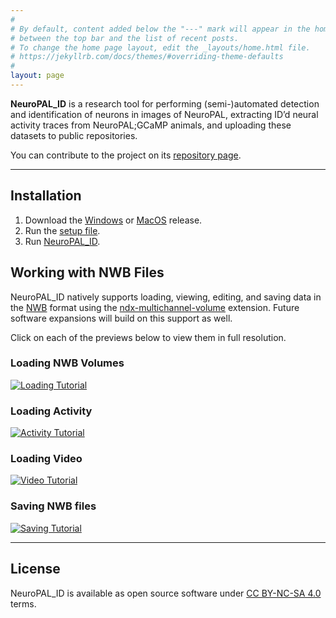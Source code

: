 ```yaml
---
#
# By default, content added below the "---" mark will appear in the home page
# between the top bar and the list of recent posts.
# To change the home page layout, edit the _layouts/home.html file.
# https://jekyllrb.com/docs/themes/#overriding-theme-defaults
#
layout: page
---
```


**NeuroPAL_ID** is a research tool for performing (semi-)automated detection and identification of neurons in images of NeuroPAL, extracting ID’d neural activity traces from NeuroPAL;GCaMP animals, and uploading these datasets to public repositories.

You can contribute to the project on its [repository page](https://github.com/Yemini-Lab/NeuroPAL_ID).

---

## Installation

1. Download the [Windows](https://drive.google.com/file/d/14FjCNzHCSGtJgjtvzpf1j0ZVjsgxQA_d/view?usp=sharing) or [MacOS](https://drive.google.com/file/d/1-fOORobZ63jO3KNGm_r5faBJkvJUT5PQ/view?usp=sharing) release.
2. Run the [setup file](https://i.imgur.com/ck6ti3d.png).
3. Run [NeuroPAL_ID](https://i.imgur.com/lPJnTXn.png).

## Working with NWB Files

NeuroPAL_ID natively supports loading, viewing, editing, and saving data in the [NWB](https://www.nwb.org/nwb-neurophysiology/) format using the [ndx-multichannel-volume](https://github.com/focolab/ndx-multichannel-volume/tree/main) extension. Future software expansions will build on this support as well.

Click on each of the previews below to view them in full resolution.

### Loading NWB Volumes

 <a href="https://i.imgur.com/UCptKL0.gif"><image src="https://i.imgur.com/UCptKL0.gif" alt="Loading Tutorial" /></a>

### Loading Activity

  <a href="https://i.imgur.com/HOPigw3.gif"><image src="https://i.imgur.com/HOPigw3.gif" alt="Activity Tutorial" /></a>

### Loading Video

  <a href="https://i.imgur.com/u3JkPS9.gif"><image src="https://i.imgur.com/u3JkPS9.gif" alt="Video Tutorial" /></a>

### Saving NWB files

  <a href="https://i.imgur.com/9BPUD7w.gif"><image src="https://i.imgur.com/9BPUD7w.gif" alt="Saving Tutorial" /></a>


---
## License

NeuroPAL_ID is available as open source software under [CC BY-NC-SA 4.0](https://github.com/Yemini-Lab/NeuroPAL_ID?tab=License-1-ov-file#readme) terms.
